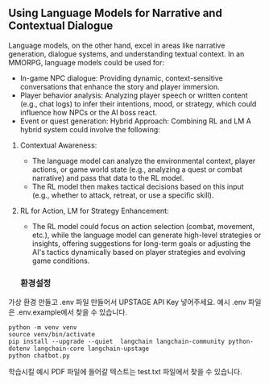 ## Using Language Models for Narrative and Contextual Dialogue
Language models, on the other hand, excel in areas like narrative generation, dialogue systems, and understanding textual context. In an MMORPG, language models could be used for:
* In-game NPC dialogue: Providing dynamic, context-sensitive conversations that enhance the story and player immersion.
* Player behavior analysis: Analyzing player speech or written content (e.g., chat logs) to infer their intentions, mood, or strategy, which could influence how NPCs or the AI boss react.
* Event or quest generation:
Hybrid Approach: Combining RL and LM
A hybrid system could involve the following:
1. Contextual Awareness:
    * The language model can analyze the environmental context, player actions, or game world state (e.g., analyzing a quest or combat narrative) and pass that data to the RL model.
    * The RL model then makes tactical decisions based on this input (e.g., whether to attack, retreat, or use a specific skill).
2. RL for Action, LM for Strategy Enhancement:
    * The RL model could focus on action selection (combat, movement, etc.), while the language model can generate high-level strategies or insights, offering suggestions for long-term goals or adjusting the AI's tactics dynamically based on player strategies and evolving game conditions.
    
    
    ### 환경설정

가상 환경 만들고 .env 파일 만들어서 UPSTAGE API Key 넣어주세요. 예시 .env 파일은 .env.example에서 찾을 수 있습니다.

```
python -m venv venv
source venv/bin/activate
pip install --upgrade --quiet  langchain langchain-community python-dotenv langchain-core langchain-upstage
python chatbot.py
```

학습시킬 예시 PDF 파일에 들어갈 텍스트는 test.txt 파일에서 찾을 수 있습니다.
